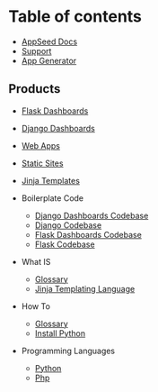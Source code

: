 # Table of contents

* [AppSeed Docs](README.md)
* [Support](appseed/support.md)
* [App Generator](appseed/app-generator.md)

## Products
* [Flask Dashboards](flask-dashboard/index.md)
* [Django Dashboards](django-dashboardx/index.md)
* [Web Apps](apps/index.md)
* [Static Sites](static-site/index.md)
* [Jinja Templates](static-site/index.md)

* Boilerplate Code
    - [Django Dashboards Codebase](boilerplate-code/django-dashboard.md)
    - [Django Codebase](boilerplate-code/django.md)
    - [Flask Dashboards Codebase](boilerplate-code/flask-dashboard.md)
    - [Flask Codebase](boilerplate-code/flask.md)

* What IS
    - [Glossary](what-is/index.md)
    - [Jinja Templating Language](what-is/jinja.md)

* How To
    - [Glossary](how-to/index.md)
    - [Install Python](how-to/install-python.md)

* Programming Languages
    - [Python](programming-languages/python.md)
    - [Php](programming-languages/php.md)

